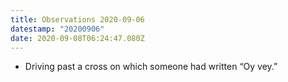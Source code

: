 ```yaml
---
title: Observations 2020-09-06
datestamp: "20200906"
date: 2020-09-08T06:24:47.080Z
---
```

- Driving past a cross on which someone had written “Oy vey.”